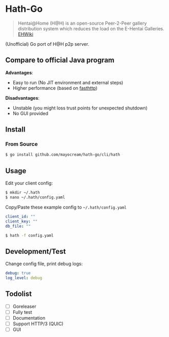 # Hath-Go

> Hentai@Home (H@H) is an open-source Peer-2-Peer gallery distribution system which reduces the load on the E-Hentai Galleries. [EHWiki](https://ehwiki.org/wiki/Hentai@Home)

(Unofficial) Go port of H@H p2p server.

## Compare to official Java program

**Advantages**:
- Easy to run (No JIT environment and external steps)
- Higher performance (based on [fasthttp](https://github.com/valyala/fasthttp))

**Disadvantages**:
- Unstable (you might loss trust points for unexpected shutdown)
- No GUI provided

## Install

### From Source

```bash
$ go install github.com/mayocream/hath-go/cli/hath
```

## Usage

Edit your client config:
```bash
$ mkdir ~/.hath
$ nano ~/.hath/config.yaml
```

Copy/Paste these example config to `~/.hath/config.yaml`
```yaml
client_id: ""
client_key: ""
db_file: ""
```

```bash
$ hath -f config.yaml
```

## Development/Test

Change config file, print debug logs: 
```yaml
debug: true
log_level: debug
```


## Todolist

- [ ] Goreleaser
- [ ] Fully test
- [ ] Documentation
- [ ] Support HTTP/3 (QUIC)
- [ ] GUI
